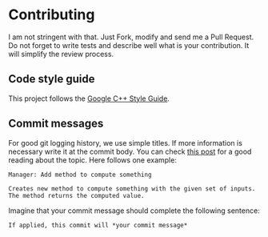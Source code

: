 # Contributing

I am not stringent with that. Just Fork, modify and send me a Pull Request. Do
not forget to write tests and describe well what is your contribution. It will
simplify the review process.

## Code style guide

This project follows the [Google C++ Style
Guide](https://google.github.io/styleguide/cppguide.html).

## Commit messages

For good git logging history, we use simple titles. If more information is
necessary write it at the commit body. You can check [this
post](https://chris.beams.io/posts/git-commit/) for a good
reading about the topic. Here follows one example:

```
Manager: Add method to compute something

Creates new method to compute something with the given set of inputs.
The method returns the computed value.
```

Imagine that your commit message should complete the following sentence:

```
If applied, this commit will *your commit message*
```
